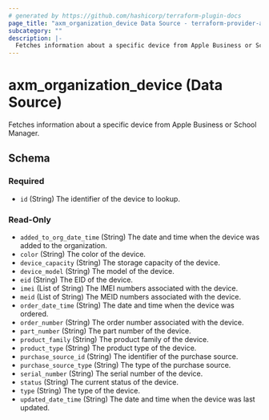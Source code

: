 ```yaml
---
# generated by https://github.com/hashicorp/terraform-plugin-docs
page_title: "axm_organization_device Data Source - terraform-provider-axm"
subcategory: ""
description: |-
  Fetches information about a specific device from Apple Business or School Manager.
---
```


# axm_organization_device (Data Source)

Fetches information about a specific device from Apple Business or School Manager.



<!-- schema generated by tfplugindocs -->
## Schema

### Required

- `id` (String) The identifier of the device to lookup.

### Read-Only

- `added_to_org_date_time` (String) The date and time when the device was added to the organization.
- `color` (String) The color of the device.
- `device_capacity` (String) The storage capacity of the device.
- `device_model` (String) The model of the device.
- `eid` (String) The EID of the device.
- `imei` (List of String) The IMEI numbers associated with the device.
- `meid` (List of String) The MEID numbers associated with the device.
- `order_date_time` (String) The date and time when the device was ordered.
- `order_number` (String) The order number associated with the device.
- `part_number` (String) The part number of the device.
- `product_family` (String) The product family of the device.
- `product_type` (String) The product type of the device.
- `purchase_source_id` (String) The identifier of the purchase source.
- `purchase_source_type` (String) The type of the purchase source.
- `serial_number` (String) The serial number of the device.
- `status` (String) The current status of the device.
- `type` (String) The type of the device.
- `updated_date_time` (String) The date and time when the device was last updated.
